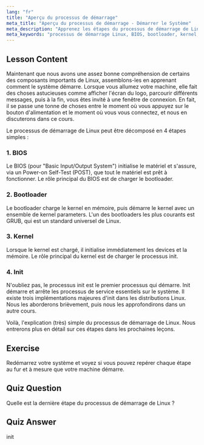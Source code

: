 ```yaml
---
lang: "fr"
title: "Aperçu du processus de démarrage"
meta_title: "Aperçu du processus de démarrage - Démarrer le Système"
meta_description: "Apprenez les étapes du processus de démarrage de Linux : BIOS, bootloader, kernel et init. Comprenez comment Linux démarre de la mise sous tension à la connexion. Guide essentiel pour les débutants Linux."
meta_keywords: "processus de démarrage Linux, BIOS, bootloader, kernel, init, tutoriel Linux, guide Linux, débutant"
---
```


## Lesson Content

Maintenant que nous avons une assez bonne compréhension de certains des composants importants de Linux, assemblons-les en apprenant comment le système démarre. Lorsque vous allumez votre machine, elle fait des choses astucieuses comme afficher l'écran du logo, parcourir différents messages, puis à la fin, vous êtes invité à une fenêtre de connexion. En fait, il se passe une tonne de choses entre le moment où vous appuyez sur le bouton d'alimentation et le moment où vous vous connectez, et nous en discuterons dans ce cours.

Le processus de démarrage de Linux peut être décomposé en 4 étapes simples :

### 1. BIOS

Le BIOS (pour "Basic Input/Output System") initialise le matériel et s'assure, via un Power-on Self-Test (POST), que tout le matériel est prêt à fonctionner. Le rôle principal du BIOS est de charger le bootloader.

### 2. Bootloader

Le bootloader charge le kernel en mémoire, puis démarre le kernel avec un ensemble de kernel parameters. L'un des bootloaders les plus courants est GRUB, qui est un standard universel de Linux.

### 3. Kernel

Lorsque le kernel est chargé, il initialise immédiatement les devices et la mémoire. Le rôle principal du kernel est de charger le processus init.

### 4. Init

N'oubliez pas, le processus init est le premier processus qui démarre. Init démarre et arrête les processus de service essentiels sur le système. Il existe trois implémentations majeures d'init dans les distributions Linux. Nous les aborderons brièvement, puis nous les approfondirons dans un autre cours.

Voilà, l'explication (très) simple du processus de démarrage de Linux. Nous entrerons plus en détail sur ces étapes dans les prochaines leçons.

## Exercise

Redémarrez votre système et voyez si vous pouvez repérer chaque étape au fur et à mesure que votre machine démarre.

## Quiz Question

Quelle est la dernière étape du processus de démarrage de Linux ?

## Quiz Answer

init
